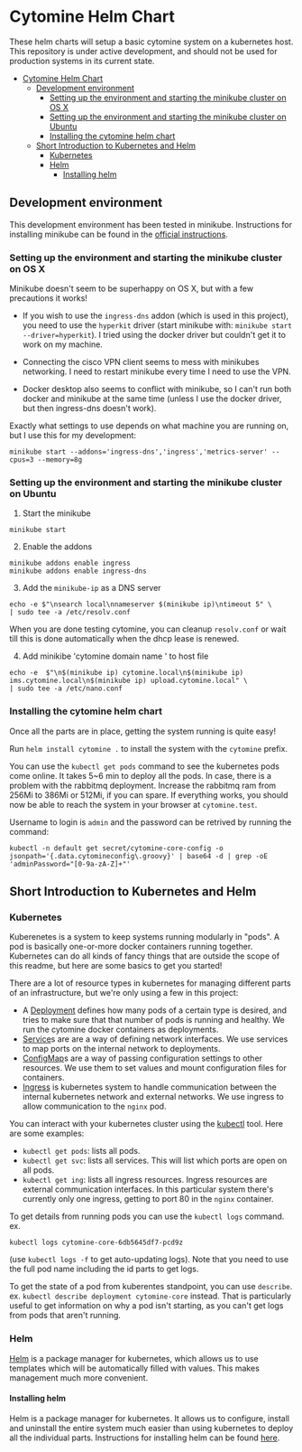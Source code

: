 Cytomine Helm Chart
===================

These helm charts will setup a basic cytomine system on a kubernetes host.
This repository is under active development, and should not be used for
production systems in its current state.


- [Cytomine Helm Chart](#cytomine-helm-chart)
  - [Development environment](#development-environment)
    - [Setting up the environment and starting the minikube cluster on OS X](#setting-up-the-environment-and-starting-the-minikube-cluster-on-os-x)
    - [Setting up the environment and starting the minikube cluster on Ubuntu](#setting-up-the-environment-and-starting-the-minikube-cluster-on-ubuntu)
    - [Installing the cytomine helm chart](#installing-the-cytomine-helm-chart)
  - [Short Introduction to Kubernetes and Helm](#short-introduction-to-kubernetes-and-helm)
    - [Kubernetes](#kubernetes)
    - [Helm](#helm)
      - [Installing helm](#installing-helm)

## Development environment

This development environment has been tested in minikube. Instructions for
installing minikube can be found in the
[official instructions](https://minikube.sigs.k8s.io/docs/start/).

### Setting up the environment and starting the minikube cluster on OS X

Minikube doesn't seem to be superhappy on OS X, but with a few precautions it
works!

-  If you wish to use the `ingress-dns` addon (which is used in this project),
   you need to use the `hyperkit` driver (start minikube with:
   `minikube start --driver=hyperkit`). I tried using the docker driver but
   couldn't get it to work on my machine.

-  Connecting the cisco VPN client seems to mess with minikubes networking. I
   need to restart minikube every time I need to use the VPN.

-  Docker desktop also seems to conflict with minikube, so I can't run both
   docker and minikube at the same time (unless I use the docker driver, but
   then ingress-dns doesn't work).

Exactly what settings to use depends on what machine you are running on, but I
use this for my development:

```
minikube start --addons='ingress-dns','ingress','metrics-server' --cpus=3 --memory=8g
```

### Setting up the environment and starting the minikube cluster on Ubuntu

1. Start the minikube

```
minikube start
```
2. Enable the addons
```
minikube addons enable ingress
minikube addons enable ingress-dns
```
3. Add the `minikube-ip` as a DNS server
```
echo -e $"\nsearch local\nnameserver $(minikube ip)\ntimeout 5" \
| sudo tee -a /etc/resolv.conf
```
When you are done testing cytomine, you can cleanup `resolv.conf` or wait till this is done automatically when the dhcp lease is renewed.

4. Add minikibe 'cytomine domain name ' to host file
```
echo -e  $"\n$(minikube ip) cytomine.local\n$(minikube ip) ims.cytomine.local\n$(minikube ip) upload.cytomine.local" \
| sudo tee -a /etc/nano.conf
```
### Installing the cytomine helm chart

Once all the parts are in place, getting the system running is quite easy!

Run `helm install cytomine .` to install the system with the `cytomine` prefix.

You can use the `kubectl get pods` command to see the kubernetes pods come online.
It takes 5~6 min to deploy all the pods. In case, there is a problem with the rabbitmq deployment. Increase the rabbitmq ram from 256Mi to 386Mi or 512Mi, if you can spare. If everything works, you should now be able to reach the system in your browser at `cytomine.test`.

Username to login is `admin` and the password can be retrived by running the command:
```
kubectl -n default get secret/cytomine-core-config -o jsonpath='{.data.cytomineconfig\.groovy}' | base64 -d | grep -oE 'adminPassword="[0-9a-zA-Z]+"'
```

## Short Introduction to Kubernetes and Helm
### Kubernetes

Kuberenetes is a system to keep systems running modularly in "pods". A pod is
basically one-or-more docker containers running together. Kubernetes can do all
kinds of fancy things that are outside the scope of this readme, but here are
some basics to get you started!

There are a lot of resource types in kubernetes for managing different parts of
an infrastructure, but we're only using a few in this project:

- A
  [Deployment](https://kubernetes.io/docs/concepts/workloads/controllers/deployment/)
  defines how many pods of a certain type is desired, and tries to make sure
  that that number of pods is running and healthy. We run the cytomine docker
  containers as deployments.
- [Service](https://kubernetes.io/docs/concepts/services-networking/service/)s
  are are a way of defining network interfaces. We use services to map ports on
  the internal network to deployments.
- [ConfigMap](https://kubernetes.io/docs/concepts/configuration/configmap/)s
  are a way of passing configuration settings to other resources. We use them
  to set values and mount configuration files for containers.
- [Ingress](https://kubernetes.io/docs/concepts/services-networking/ingress/)
  is kubernetes system to handle communication between the internal kubernetes
  network and external networks. We use ingress to allow communication to the
  `nginx` pod.

You can interact with your kubernetes cluster using the
[kubectl](https://kubernetes.io/docs/reference/kubectl/overview/) tool. Here are
some examples:

- `kubectl get pods`: lists all pods.
- `kubectl get svc`: lists all services. This will list which ports are open on
  all pods.
- `kubectl get ing`: lists all ingress resources. Ingress resources are external
  communication interfaces. In this particular system there's currently only one
  ingress, getting to port 80 in the `nginx` container.

To get details from running pods you can use the `kubectl logs` command.
ex.
```
kubectl logs cytomine-core-6db5645df7-pcd9z
```
(use `kubectl logs -f` to get auto-updating logs). Note that you need to use the
full pod name including the id parts to get logs.

To get the state of a pod from kuberentes standpoint, you can use `describe`.
ex. `kubectl describe deployment cytomine-core` instead. That is particularly
useful to get information on why a pod isn't starting, as you can't get logs
from pods that aren't running.

### Helm

[Helm](https://helm.sh/docs/intro/install) is a package manager for kubernetes,
which allows us to use templates which will be automatically filled with values.
This makes management much more convenient.

#### Installing helm

Helm is a package manager for kubernetes. It allows us to configure, install and
uninstall the entire system much easier than using kubernetes to deploy all the
individual parts. Instructions for installing helm can be found
[here](https://helm.sh/docs/intro/install).


